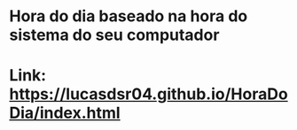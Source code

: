 # Hora do dia baseado na hora do sistema do seu computador

# Link: https://lucasdsr04.github.io/HoraDoDia/index.html
